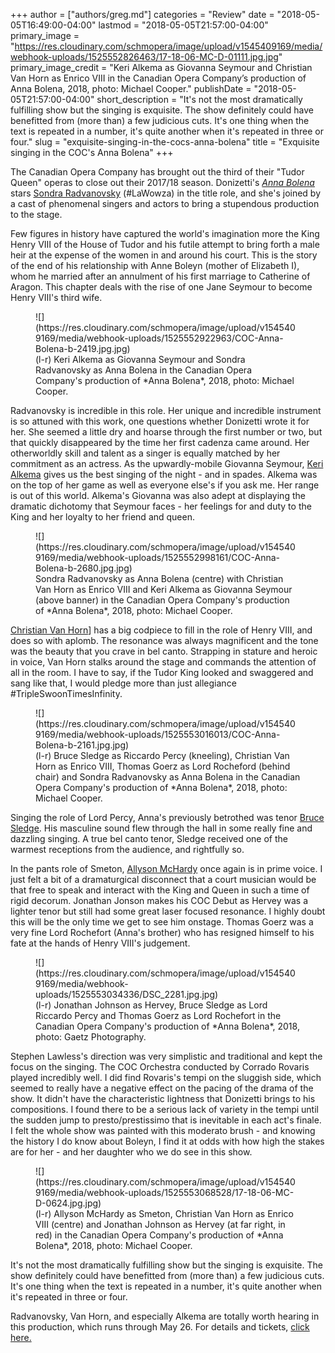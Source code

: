 +++
author = ["authors/greg.md"]
categories = "Review"
date = "2018-05-05T16:49:00-04:00"
lastmod = "2018-05-05T21:57:00-04:00"
primary_image = "https://res.cloudinary.com/schmopera/image/upload/v1545409169/media/webhook-uploads/1525552826463/17-18-06-MC-D-01111.jpg.jpg"
primary_image_credit = "Keri Alkema as Giovanna Seymour and Christian Van Horn as Enrico VIII in the Canadian Opera Company’s production of Anna Bolena, 2018, photo: Michael Cooper."
publishDate = "2018-05-05T21:57:00-04:00"
short_description = "It&#039;s not the most dramatically fulfilling show but the singing is exquisite. The show definitely could have benefitted from (more than) a few judicious cuts. It&#039;s one thing when the text is repeated in a number, it&#039;s quite another when it&#039;s repeated in three or four."
slug = "exquisite-singing-in-the-cocs-anna-bolena"
title = "Exquisite singing in the COC&#039;s Anna Bolena"
+++

The Canadian Opera Company has brought out the third of their "Tudor Queen" operas to close out their 2017/18 season. Donizetti's [*Anna Bolena*](https://www.coc.ca/productions/13097) stars [Sondra Radvanovsky](/talking-with-singers-sondra-radvanovsky/) (#LaWowza) in the title role, and she's joined by a cast of phenomenal singers and actors to bring a stupendous production to the stage.

Few figures in history have captured the world's imagination more the King Henry VIII of the House of Tudor and his futile attempt to bring forth a male heir at the expense of the women in and around his court. This is the story of the end of his relationship with Anne Boleyn (mother of Elizabeth I), whom he married after an annulment of his first marriage to Catherine of Aragon. This chapter deals with the rise of one Jane Seymour to become Henry VIII's third wife. 

<figure data-type="image">
![](https://res.cloudinary.com/schmopera/image/upload/v1545409169/media/webhook-uploads/1525552922963/COC-Anna-Bolena-b-2419.jpg.jpg)
<figcaption>(l-r) Keri Alkema as Giovanna Seymour and Sondra Radvanovsky as Anna Bolena in the Canadian Opera Company's production of *Anna Bolena*, 2018, photo: Michael Cooper.</figcaption>
</figure>

Radvanovsky is incredible in this role. Her unique and incredible instrument is so attuned with this work, one questions whether Donizetti wrote it for her. She seemed a little dry and hoarse through the first number or two, but that quickly disappeared by the time her first cadenza came around. Her otherworldly skill and talent as a singer is equally matched by her commitment as an actress. As the upwardly-mobile Giovanna Seymour, [Keri Alkema](/talking-with-singers-keri-alkema/) gives us the best singing of the night - and in spades. Alkema was on the top of her game as well as everyone else's if you ask me. Her range is out of this world. Alkema's Giovanna was also adept at displaying the dramatic dichotomy that Seymour faces - her feelings for and duty to the King and her loyalty to her friend and queen.

<figure data-type="image">
![](https://res.cloudinary.com/schmopera/image/upload/v1545409169/media/webhook-uploads/1525552998161/COC-Anna-Bolena-b-2680.jpg.jpg)
<figcaption>Sondra Radvanovsky as Anna Bolena (centre) with Christian Van Horn as Enrico VIII and Keri Alkema as Giovanna Seymour (above banner) in the Canadian Opera Company's production of *Anna Bolena*, 2018, photo: Michael Cooper.</figcaption>
</figure>

[Christian Van Horn](/talking-with-singers-christian-van-horn/)] has a big codpiece to fill in the role of Henry VIII, and does so with aplomb. The resonance was always magnificent and the tone was the beauty that you crave in bel canto. Strapping in stature and heroic in voice, Van Horn stalks around the stage and commands the attention of all in the room. I have to say, if the Tudor King looked and swaggered and sang like that, I would pledge more than just allegiance #TripleSwoonTimesInfinity. 

<figure data-type="image">
![](https://res.cloudinary.com/schmopera/image/upload/v1545409169/media/webhook-uploads/1525553016013/COC-Anna-Bolena-b-2161.jpg.jpg)
<figcaption>(l-r) Bruce Sledge as Riccardo Percy (kneeling), Christian Van Horn as Enrico VIII, Thomas Goerz as Lord Rocheford (behind chair) and Sondra Radvanovsky as Anna Bolena in the Canadian Opera Company's production of *Anna Bolena*, 2018, photo: Michael Cooper.</figcaption>
</figure>

Singing the role of Lord Percy, Anna's previously betrothed was tenor [Bruce Sledge](/scene/people/bluce-sledge/). His masculine sound flew through the hall in some really fine and dazzling singing. A true bel canto tenor, Sledge received one of the warmest receptions from the audience, and rightfully so. 

In the pants role of Smeton, [Allyson McHardy](/scene/people/allyson-mchardy/) once again is in prime voice. I just felt a bit of a dramaturgical disconnect that a court musician would be that free to speak and interact with the King and Queen in such a time of rigid decorum. Jonathan Jonson makes his COC Debut as Hervey was a lighter tenor but still had some great laser focused resonance. I highly doubt this will be the only time we get to see him onstage. Thomas Goerz was a very fine Lord Rochefort (Anna's brother) who has resigned himself to his fate at the hands of Henry VIII's judgement.

<figure data-type="image">
![](https://res.cloudinary.com/schmopera/image/upload/v1545409169/media/webhook-uploads/1525553034336/DSC_2281.jpg.jpg)
<figcaption>(l-r) Jonathan Johnson as Hervey, Bruce Sledge as Lord Riccardo Percy and Thomas Goerz as Lord Rochefort in the Canadian Opera Company's production of *Anna Bolena*, 2018, photo: Gaetz Photography.</figcaption>
</figure>

Stephen Lawless's direction was very simplistic and traditional and kept the focus on the singing. The COC Orchestra conducted by Corrado Rovaris played incredibly well. I did find Rovaris's tempi on the sluggish side, which seemed to really have a negative effect on the pacing of the drama of the show. It didn't have the characteristic lightness that Donizetti brings to his compositions. I found there to be a serious lack of variety in the tempi until the sudden jump to presto/prestissimo that is inevitable in each act's finale. I felt the whole show was painted with this moderato brush - and knowing the history I do know about Boleyn, I find it at odds with how high the stakes are for her - and her daughter who we do see in this show. 

<figure data-type="image">
![](https://res.cloudinary.com/schmopera/image/upload/v1545409169/media/webhook-uploads/1525553068528/17-18-06-MC-D-0624.jpg.jpg)
<figcaption>(l-r) Allyson McHardy as Smeton, Christian Van Horn as Enrico VIII (centre) and Jonathan Johnson as Hervey (at far right, in red) in the Canadian Opera Company's production of *Anna Bolena*, 2018, photo: Michael Cooper.</figcaption>
</figure>

It's not the most dramatically fulfilling show but the singing is exquisite. The show definitely could have benefitted from (more than) a few judicious cuts. It's one thing when the text is repeated in a number, it's quite another when it's repeated in three or four. 

Radvanovsky, Van Horn, and especially Alkema are totally worth hearing in this production, which runs through May 26. For details and tickets, [click here.](https://www.coc.ca/productions/13097)
